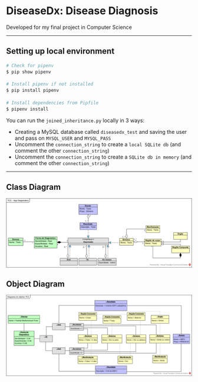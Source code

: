 # DiseaseDx: Disease Diagnosis
Developed for my final project in Computer Science

---

## Setting up local environment

```bash
# Check for pipenv
$ pip show pipenv

# Install pipenv if not installed
$ pip install pipenv

# Install dependencies from Pipfile
$ pipenv install
```

You can run the `joined_inheritance.py` locally in 3 ways:
- Creating a MySQL database called `diseasedx_test` and saving the user and pass on `MYSQL_USER` and `MYSQL_PASS`
- Uncomment the `connection_string` to create a `local SQLite db` (and comment the other `connection_string`)
- Uncomment the `connection_string` to create a `SQLite db in memory` (and comment the other `connection_string`)

---

## Class Diagram

![class_diagram](./diagrams/tcc_class_diagram.png)

## Object Diagram

![object_diagram](./diagrams/tcc_object_diagram.png)